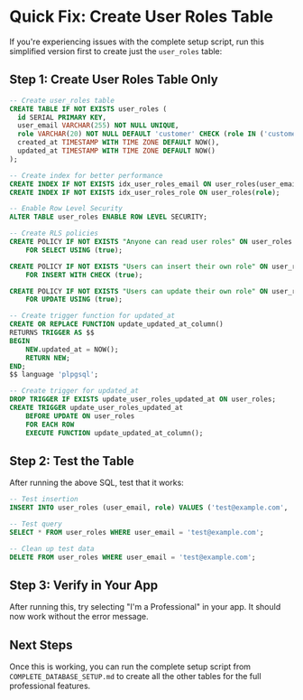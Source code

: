 # Quick Fix: Create User Roles Table

If you're experiencing issues with the complete setup script, run this simplified version first to create just the `user_roles` table:

## Step 1: Create User Roles Table Only

```sql
-- Create user_roles table
CREATE TABLE IF NOT EXISTS user_roles (
  id SERIAL PRIMARY KEY,
  user_email VARCHAR(255) NOT NULL UNIQUE,
  role VARCHAR(20) NOT NULL DEFAULT 'customer' CHECK (role IN ('customer', 'professional')),
  created_at TIMESTAMP WITH TIME ZONE DEFAULT NOW(),
  updated_at TIMESTAMP WITH TIME ZONE DEFAULT NOW()
);

-- Create index for better performance
CREATE INDEX IF NOT EXISTS idx_user_roles_email ON user_roles(user_email);
CREATE INDEX IF NOT EXISTS idx_user_roles_role ON user_roles(role);

-- Enable Row Level Security
ALTER TABLE user_roles ENABLE ROW LEVEL SECURITY;

-- Create RLS policies
CREATE POLICY IF NOT EXISTS "Anyone can read user roles" ON user_roles
    FOR SELECT USING (true);

CREATE POLICY IF NOT EXISTS "Users can insert their own role" ON user_roles
    FOR INSERT WITH CHECK (true);

CREATE POLICY IF NOT EXISTS "Users can update their own role" ON user_roles
    FOR UPDATE USING (true);

-- Create trigger function for updated_at
CREATE OR REPLACE FUNCTION update_updated_at_column()
RETURNS TRIGGER AS $$
BEGIN
    NEW.updated_at = NOW();
    RETURN NEW;
END;
$$ language 'plpgsql';

-- Create trigger for updated_at
DROP TRIGGER IF EXISTS update_user_roles_updated_at ON user_roles;
CREATE TRIGGER update_user_roles_updated_at 
    BEFORE UPDATE ON user_roles 
    FOR EACH ROW 
    EXECUTE FUNCTION update_updated_at_column();
```

## Step 2: Test the Table

After running the above SQL, test that it works:

```sql
-- Test insertion
INSERT INTO user_roles (user_email, role) VALUES ('test@example.com', 'professional');

-- Test query
SELECT * FROM user_roles WHERE user_email = 'test@example.com';

-- Clean up test data
DELETE FROM user_roles WHERE user_email = 'test@example.com';
```

## Step 3: Verify in Your App

After running this, try selecting "I'm a Professional" in your app. It should now work without the error message.

## Next Steps

Once this is working, you can run the complete setup script from `COMPLETE_DATABASE_SETUP.md` to create all the other tables for the full professional features.
